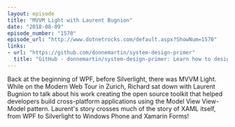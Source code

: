 ```yaml
---
layout: episode
title: "MVVM Light with Laurent Bugnion"
date: "2018-08-09"
episode_number: "1570"
episode_url: "http://www.dotnetrocks.com/default.aspx?ShowNum=1570"
links:
- url: "https://github.com/donnemartin/system-design-primer"
  title: "GitHub - donnemartin/system-design-primer: Learn how to design large-scale systems. Prep for the system design interview.  Includes Anki flashcards."
---
```


Back at the beginning of WPF, before Silverlight, there was MVVM Light. While on the Modern Web Tour in Zurich, Richard sat down with Laurent Bugnion to talk about his work creating the open source toolkit that helped developers build cross-platform applications using the Model View View-Model pattern. Laurent's story crosses much of the story of XAML itself, from WPF to Silverlight to Windows Phone and Xamarin Forms!
